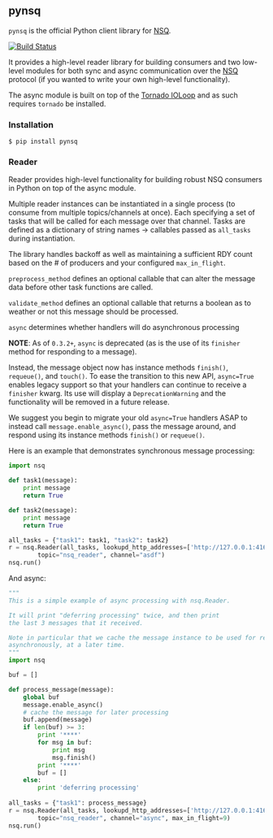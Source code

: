 ## pynsq

`pynsq` is the official Python client library for [NSQ][nsq].

[![Build Status](https://secure.travis-ci.org/bitly/pynsq.png)](http://travis-ci.org/bitly/pynsq)

It provides a high-level reader library for building consumers and two low-level modules for both
sync and async communication over the [NSQ][nsq] protocol (if you wanted to write your own
high-level functionality).

The async module is built on top of the [Tornado IOLoop][tornado] and as such requires `tornado` be
installed.

### Installation

    $ pip install pynsq

### Reader

Reader provides high-level functionality for building robust NSQ consumers in Python on top of the
async module.

Multiple reader instances can be instantiated in a single process (to consume from multiple
topics/channels at once). Each specifying a set of tasks that will be called for each message over
that channel. Tasks are defined as a dictionary of string names -> callables passed as
`all_tasks` during instantiation.

The library handles backoff as well as maintaining a sufficient RDY count based on the # of
producers and your configured `max_in_flight`.

`preprocess_method` defines an optional callable that can alter the message data before other task
functions are called.

`validate_method` defines an optional callable that returns a boolean as to weather or not this
message should be processed.

`async` determines whether handlers will do asynchronous processing

**NOTE**: As of `0.3.2+`, `async` is deprecated (as is the use of its `finisher` method for responding to a message). 

Instead, the message object now has instance methods `finish()`, `requeue()`, and `touch()`. To ease
the transition to this new API, `async=True` enables legacy support so that your handlers can
continue to receive a `finisher` kwarg. Its use will display a `DeprecationWarning` and the
functionality will be removed in a future release.

We suggest you begin to migrate your old `async=True` handlers ASAP to instead call
`message.enable_async()`, pass the message around, and respond using its instance methods
`finish()` or `requeue()`.

Here is an example that demonstrates synchronous message processing:

```python
import nsq

def task1(message):
    print message
    return True

def task2(message):
    print message
    return True

all_tasks = {"task1": task1, "task2": task2}
r = nsq.Reader(all_tasks, lookupd_http_addresses=['http://127.0.0.1:4161'], 
        topic="nsq_reader", channel="asdf")
nsq.run()
```

And async:

```python
"""
This is a simple example of async processing with nsq.Reader.

It will print "deferring processing" twice, and then print
the last 3 messages that it received.

Note in particular that we cache the message instance to be used for responding
asynchronously, at a later time.
"""
import nsq

buf = []

def process_message(message):
    global buf
    message.enable_async()
    # cache the message for later processing
    buf.append(message)
    if len(buf) >= 3:
        print '****'
        for msg in buf:
            print msg
            msg.finish()
        print '****'
        buf = []
    else:
        print 'deferring processing'
    
all_tasks = {"task1": process_message}
r = nsq.Reader(all_tasks, lookupd_http_addresses=['http://127.0.0.1:4161'],
        topic="nsq_reader", channel="async", max_in_flight=9)
nsq.run()
```

[nsq]: https://github.com/bitly/nsq
[tornado]: https://github.com/facebook/tornado
